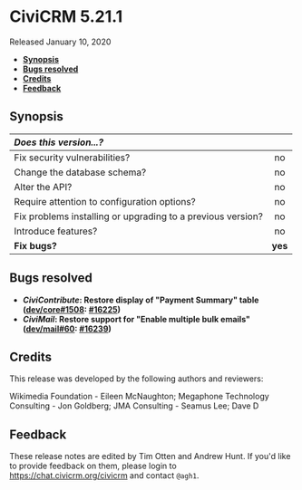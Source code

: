 # CiviCRM 5.21.1

Released January 10, 2020

- **[Synopsis](#synopsis)**
- **[Bugs resolved](#bugs)**
- **[Credits](#credits)**
- **[Feedback](#feedback)**

## <a name="synopsis"></a>Synopsis

| *Does this version...?*                                         |         |
|:--------------------------------------------------------------- |:-------:|
| Fix security vulnerabilities?                                   |   no    |
| Change the database schema?                                     |   no    |
| Alter the API?                                                  |   no    |
| Require attention to configuration options?                     |   no    |
| Fix problems installing or upgrading to a previous version?     |   no    |
| Introduce features?                                             |   no    |
| **Fix bugs?**                                                   | **yes** |

## <a name="bugs"></a>Bugs resolved

* **_CiviContribute_: Restore display of "Payment Summary" table ([dev/core#1508](https://lab.civicrm.org/dev/core/issues/1508): [#16225](https://github.com/civicrm/civicrm-core/pull/16225))**
* **_CiviMail_: Restore support for "Enable multiple bulk emails" ([dev/mail#60](https://lab.civicrm.org/dev/mail/issues/60): [#16239](https://github.com/civicrm/civicrm-core/pull/16239))**

## <a name="credits"></a>Credits

This release was developed by the following authors and reviewers:

Wikimedia Foundation - Eileen McNaughton; Megaphone Technology Consulting -
Jon Goldberg; JMA Consulting - Seamus Lee; Dave D

## <a name="feedback"></a>Feedback

These release notes are edited by Tim Otten and Andrew Hunt.  If you'd like to
provide feedback on them, please login to https://chat.civicrm.org/civicrm and
contact `@agh1`.
